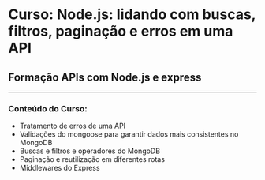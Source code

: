 # Curso: Node.js: lidando com buscas, filtros, paginação e erros em uma API

## Formação APIs com Node.js e express
---
### Conteúdo do Curso:
- Tratamento de erros de uma API
- Validações do mongoose para garantir dados mais consistentes no MongoDB
- Buscas e filtros e operadores do MongoDB
- Paginação e reutilização em diferentes rotas
- Middlewares do Express
